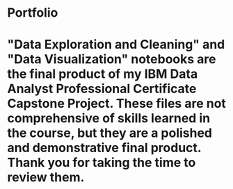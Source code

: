 # Portfolio
# "Data Exploration and Cleaning" and "Data Visualization" notebooks are the final product of my IBM Data Analyst Professional Certificate Capstone Project. These files are not comprehensive of skills learned in the course, but they are a polished and demonstrative final product. Thank you for taking the time to review them. 

